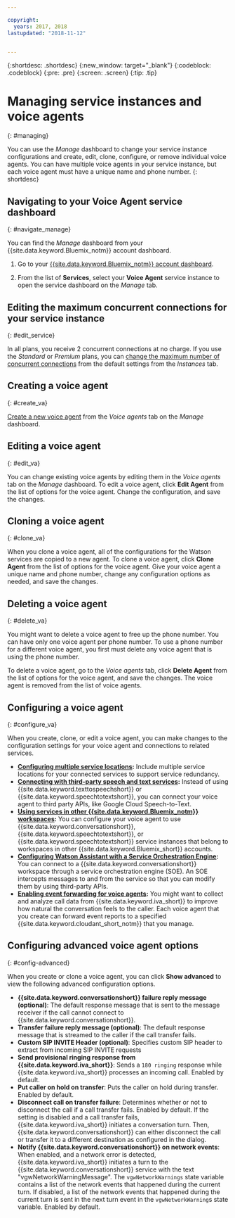 ```yaml
---

copyright:
  years: 2017, 2018
lastupdated: "2018-11-12"


---
```


{:shortdesc: .shortdesc}
{:new_window: target="_blank"}
{:codeblock: .codeblock}
{:pre: .pre}
{:screen: .screen}
{:tip: .tip}


# Managing service instances and voice agents
{: #managing}

You can use the _Manage_ dashboard to change your service instance configurations and create, edit, clone, configure, or remove individual voice agents. You can have multiple voice agents in your service instance, but each voice agent must have a unique name and phone number.
{: shortdesc}

## Navigating to your Voice Agent service dashboard
{: #navigate_manage}

You can find the _Manage_ dashboard from your {{site.data.keyword.Bluemix_notm}} account dashboard.

1. Go to your [{{site.data.keyword.Bluemix_notm}} account dashboard](https://console.bluemix.net/dashboard/apps).

1. From the list of **Services**, select your **Voice Agent** service instance to open the service dashboard on the _Manage_ tab.

## Editing the maximum concurrent connections for your service instance
{: #edit_service}

In all plans, you receive 2 concurrent connections at no charge. If you use the _Standard_ or _Premium_ plans, you can [change the maximum number of concurrent connections](managing_concurrency.html) from the default settings from the _Instances_ tab.

## Creating a voice agent
{: #create_va}

[Create a new voice agent](managing_create.html) from the _Voice agents_ tab on the _Manage_ dashboard.

## Editing a voice agent
{: #edit_va}

You can change existing voice agents by editing them in the _Voice agents_ tab on the _Manage_ dashboard. To edit a voice agent, click **Edit Agent** from the list of options for the voice agent. Change the configuration, and save the changes.

## Cloning a voice agent
{: #clone_va}

When you clone a voice agent, all of the configurations for the Watson services are copied to a new agent. To clone a voice agent, click **Clone Agent** from the list of options for the voice agent. Give your voice agent a unique name and phone number, change any configuration options as needed, and save the changes.

## Deleting a voice agent
{: #delete_va}

You might want to delete a voice agent to free up the phone number. You can have only one voice agent per phone number. To use a phone number for a different voice agent, you first must delete any voice agent that is using the phone number.

To delete a voice agent, go to the _Voice agents_ tab, click **Delete Agent** from the list of options for the voice agent, and save the changes. The voice agent is removed from the list of voice agents.

## Configuring a voice agent
{: #configure_va}

When you create, clone, or edit a voice agent, you can make changes to the configuration settings for your voice agent and connections to related services.

* **[Configuring multiple service locations](managing_disaster_recovery.html):** Include multiple service locations for your connected services to support service redundancy.
* **[Connecting with third-party speech and text services](managing_third_party.html):** Instead of using {{site.data.keyword.texttospeechshort}} or {{site.data.keyword.speechtotextshort}}, you can connect your voice agent to third party APIs, like Google Cloud Speech-to-Text.
* **[Using services in other {{site.data.keyword.Bluemix_notm}} workspaces](services/voice-agent/managing_other.html):** You can configure your voice agent to use {{site.data.keyword.conversationshort}}, {{site.data.keyword.speechtotextshort}}, or {{site.data.keyword.speechtotextshort}} service instances that belong to workspaces in other {{site.data.keyword.Bluemix_short}} accounts.
* **[Configuring Watson Assistant with a Service Orchestration Engine](managing_SOE.html):** You can connect to a {{site.data.keyword.conversationshort}} workspace through a service orchestration engine (SOE). An SOE intercepts messages to and from the service so that you can modify them by using third-party APIs.
* **[Enabling event forwarding for voice agents](event-forwarding.html):** You might want to collect and analyze call data from {{site.data.keyword.iva_short}} to improve how natural the conversation feels to the caller. Each voice agent that you create can forward event reports to a specified {{site.data.keyword.cloudant_short_notm}} that you manage.

## Configuring advanced voice agent options
{: #config-advanced}

When you create or clone a voice agent, you can click **Show advanced** to view the following advanced configuration options.

* **{{site.data.keyword.conversationshort}} failure reply message (optional)**: The default response message that is sent to the message receiver if the call cannot connect to {{site.data.keyword.conversationshort}}.
* **Transfer failure reply message (optional)**: The default response message that is streamed to the caller if the call transfer fails.
* **Custom SIP INVITE Header (optional)**: Specifies custom SIP header to extract from incoming SIP INVITE requests
* **Send provisional ringing response from {{site.data.keyword.iva_short}}**: Sends a `180 ringing` response while {{site.data.keyword.iva_short}} processes an incoming call. Enabled by default.
* **Put caller on hold on transfer**: Puts the caller on hold during transfer. Enabled by default.
* **Disconnect call on transfer failure**: Determines whether or not to disconnect the call if a call transfer fails.  Enabled by default. If the setting is disabled and a call transfer fails, {{site.data.keyword.iva_short}} initiates a conversation turn. Then, {{site.data.keyword.conversationshort}} can either disconnect the call or transfer it to a different destination as configured in the dialog.
* **Notify {{site.data.keyword.conversationshort}} on network events**: When enabled, and a network error is detected, {{site.data.keyword.iva_short}} initiates a turn to the {{site.data.keyword.conversationshort}} service with the text "vgwNetworkWarningMessage". The `vgwNetworkWarnings` state variable contains a list of the network events that happened during the current turn. If disabled, a list of the network events that happened during the current turn is sent in the next turn event in the `vgwNetworkWarning`s state variable. Enabled by default.
